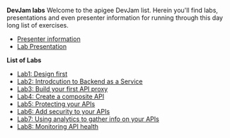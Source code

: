 **DevJam labs**
Welcome to the apigee DevJam list. Herein you'll find labs, presentations and even presenter information for running through this day long list of exercises.

 * [Presenter information](https://github.com/gsjurseth/apigee-devjam/tree/master/DevJam2.0-InstructorGuide)
 * [Lab Presentation](https://github.com/gsjurseth/apigee-devjam/raw/master/Apigee%20DevJam%20Presentation_Final.pptx)

**List of Labs**

 * [Lab1: Design first](https://github.com/gsjurseth/apigee-devjam/tree/master/Lab_1_Designing_APIs_using_Swagger)
 * [Lab2: Introdcution to Backend as a Service](https://github.com/gsjurseth/apigee-devjam/tree/master/Lab_2_Introduction_to_API_BaaS)
 * [Lab3: Build your first API proxy](https://github.com/gsjurseth/apigee-devjam/tree/master/Lab_3_Building_a_simple_API_Proxy)
 * [Lab4: Create a composite API](https://github.com/gsjurseth/apigee-devjam/tree/master/Lab_4_Creating_Composite_APIs)
 * [Lab5: Protecting your APIs](https://github.com/gsjurseth/apigee-devjam/tree/master/Lab_5_Protecting_APIs)
 * [Lab6: Add security to your APIs](https://github.com/gsjurseth/apigee-devjam/tree/master/Lab_6_Securing_APIs)
 * [Lab7: Using analytics to gather info on your APIs](https://github.com/gsjurseth/apigee-devjam/tree/master/Lab_7_Creating_Custom_Reports)
 * [Lab8: Monitoring API health](https://github.com/gsjurseth/apigee-devjam/tree/master/Lab_8_Monitoring_your_API_Health)